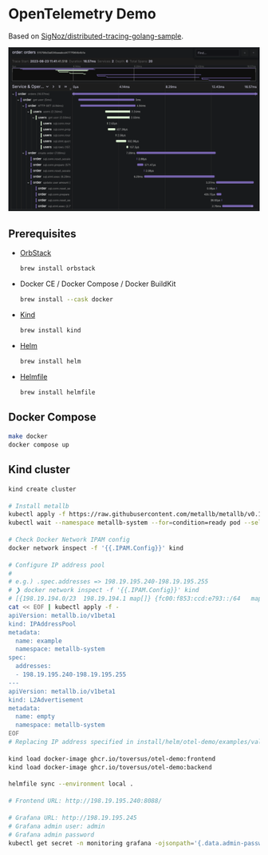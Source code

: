 # OpenTelemetry Demo

Based on [SigNoz/distributed-tracing-golang-sample](https://github.com/SigNoz/distributed-tracing-golang-sample).

![](./assets/imges/orders-tracing.png)

## Prerequisites

- [OrbStack](https://docs.orbstack.dev/install)

  ```sh
  brew install orbstack
  ```

- Docker CE / Docker Compose / Docker BuildKit

  ```sh
  brew install --cask docker
  ```

- [Kind](https://kind.sigs.k8s.io/docs/user/quick-start/#installation)

  ```sh
  brew install kind
  ```

- [Helm](https://helm.sh/docs/intro/install/)

  ```sh
  brew install helm
  ```

- [Helmfile](https://helmfile.readthedocs.io/en/latest/#installation)

  ```sh
  brew install helmfile
  ```

## Docker Compose

```sh
make docker
docker compose up
```

## Kind cluster

```sh
kind create cluster

# Install metallb
kubectl apply -f https://raw.githubusercontent.com/metallb/metallb/v0.13.10/config/manifests/metallb-native.yaml
kubectl wait --namespace metallb-system --for=condition=ready pod --selector=app=metallb --timeout=90s

# Check Docker Network IPAM config
docker network inspect -f '{{.IPAM.Config}}' kind

# Configure IP address pool
#
# e.g.) .spec.addresses => 198.19.195.240-198.19.195.255
# ❯ docker network inspect -f '{{.IPAM.Config}}' kind
# [{198.19.194.0/23  198.19.194.1 map[]} {fc00:f853:ccd:e793::/64   map[]}]
cat << EOF | kubectl apply -f -
apiVersion: metallb.io/v1beta1
kind: IPAddressPool
metadata:
  name: example
  namespace: metallb-system
spec:
  addresses:
  - 198.19.195.240-198.19.195.255
---
apiVersion: metallb.io/v1beta1
kind: L2Advertisement
metadata:
  name: empty
  namespace: metallb-system
EOF
# Replacing IP address specified in install/helm/otel-demo/examples/values.local.yaml

kind load docker-image ghcr.io/toversus/otel-demo:frontend
kind load docker-image ghcr.io/toversus/otel-demo:backend

helmfile sync --environment local .

# Frontend URL: http://198.19.195.240:8088/

# Grafana URL: http://198.19.195.245
# Grafana admin user: admin
# Grafana admin password
kubectl get secret -n monitoring grafana -ojsonpath='{.data.admin-password}' | base64 -d
```

